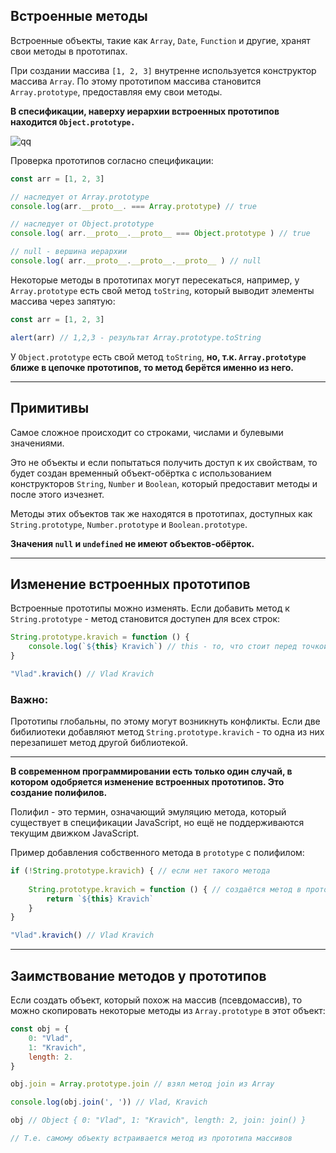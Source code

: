 ## Встроенные методы

Встроенные объекты, такие как `Array`, `Date`, `Function` и другие, хранят свои методы в прототипах.

При создании массива `[1, 2, 3]` внутренне используется конструктор массива `Array`. По этому прототипом массива становится `Array.prototype`, предоставляя ему свои методы. 

**В спесификации, наверху иерархии встроенных прототипов находится `Object.prototype.`**

![qq](\img\Object.prototype-and-All.jpg)

Проверка прототипов согласно спецификации: 

```javascript
const arr = [1, 2, 3]

// наследует от Array.prototype
console.log(arr.__proto__. === Array.prototype) // true

// наследует от Object.prototype
console.log( arr.__proto__.__proto__ === Object.prototype ) // true

// null - вершина иерархии
console.log( arr.__proto__.__proto__.__proto__ ) // null
```

Некоторые методы в прототипах могут пересекаться, например, у `Array.prototype` есть свой метод `toString`, который выводит элементы массива через запятую: 

```javascript
const arr = [1, 2, 3]

alert(arr) // 1,2,3 - результат Array.prototype.toString
```

У `Object.prototype` есть свой метод `toString`, **но, т.к. `Array.prototype` ближе в цепочке прототипов, то метод берётся именно из него.**
***

## Примитивы

Самое сложное происходит со строками, числами и булевыми значениями.

Это не объекты и если попытаться получить доступ к их свойствам, то будет создан временный объект-обёртка с использованием конструкторов `String`, `Number` и `Boolean`, который предоставит методы и после этого изчезнет.

Методы этих объектов так же находятся в прототипах, доступных как `String.prototype`, `Number.prototype` и `Boolean.prototype`.

**Значения `null` и `undefined` не имеют объектов-обёрток.**
***

## Изменение встроенных прототипов

Встроенные прототипы можно изменять. Если добавить метод к `String.prototype` - метод становится доступен для всех строк:

```javascript
String.prototype.kravich = function () {
    console.log(`${this} Kravich`) // this - то, что стоит перед точкой
}

"Vlad".kravich() // Vlad Kravich
```


### Важно: 

Прототипы глобальны, по этому могут возникнуть конфликты. Если две бибилиотеки добавляют метод `String.prototype.kravich` - то одна из них перезапишет метод другой библиотекой.
***

**В современном программировании есть только один случай, в котором одобряется изменение встроенных прототипов. Это создание полифилов.**

Полифил - это термин, означающий эмуляцию метода, который существует в спецификации JavaScript, но ещё не поддерживаются текущим движком JavaScript.

Пример добавления собственного метода в `prototype` с полифилом: 

```javascript
if (!String.prototype.kravich) { // если нет такого метода
    
    String.prototype.kravich = function () { // создаётся метод в прототипе строк
        return `${this} Kravich`
    }
}

"Vlad".kravich() // Vlad Kravich
```
***

## Заимствование методов у прототипов

Если создать объект, который похож на массив (псевдомассив), то можно скопировать некоторые методы из `Array.prototype` в этот объект: 

```javascript
const obj = {
    0: "Vlad",
    1: "Kravich",
    length: 2.
}

obj.join = Array.prototype.join // взял метод join из Array

console.log(obj.join(', ')) // Vlad, Kravich

obj // Object { 0: "Vlad", 1: "Kravich", length: 2, join: join() }

// Т.е. самому объекту встраивается метод из прототипа массивов
```